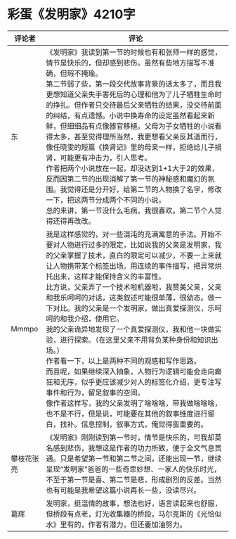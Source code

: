 # 彩蛋《发明家》4210字

评论者 | 评论 |
|---|---|
东|《发明家》我读到第一节的时候也有和张师一样的感觉，情节是快乐的，但却感到悲伤。虽然有些地方描写不准确，但瑕不掩瑜。<br/>第二节弱了些，第一段交代故事背景的话太多了，而且我更想知道父亲失手害死后的心理和他为了儿子牺牲生命时的挣扎。但作者只交待最后父亲牺牲的结果，没交待前面的纠结，有点遗憾。小说中换寿命的设定虽然看起来新鲜，但细细品有点像器官移植。父母为子女牺牲的小说看得太多，甚至觉得理所当然，我更想看父亲反其道而行，像任晓雯的短篇《换肾记》里的母亲一样，拒绝给儿子捐肾，可能更有冲击力，引人思考。<br/>作者把两个小说放在一起，却没达到1+1大于2的效果，反而因第二节的出现消解了第一节的神秘感和魔幻的氛围。我觉得还是分开好，给第二节的人物换了名字，修改一下，把这两节分成两个不同的小说。<br/>总的来讲，第一节没什么毛病，我很喜欢。第二节个人觉得还得再改改。
Mmmpo|我是这样感觉的，对一些混沌的充满寓意的手法。开始不要对人物进行过多的限定，比如说我的父亲是发明家，我的父亲掌握了技术，直白的限定可以减少，不要一上来就让人物携带某个标签出场。用连续的事件描写，把异常烘托出来，这样才能保持含义的丰富性。<br/>比方说，父亲弄了一个技术啦机器啦，我赞美父亲，父亲和我乐呵呵的对话，这类叙述可能很单薄，很幼态。做一下对比。我的父亲是一个发明家，做出真爱探测仪，乐呵呵的和我介绍，使用它。<br/>我的父亲诡异地发现了一个真爱探测仪，我和他一块做实验，进行探索。（在这里父亲不用背负某种身份和知识出场。）<br/>作者看一下，以上是两种不同的观感和写作思路。<br/>而且呢，如果继续深入抽象，人物行为逻辑可能会走向癫狂和无序，似乎更应该减少对人的标签化介绍，更专注写事件和行为，留足叙事的空间。<br/>像作者这样写，我的父亲发明了啥啥啥，带我做啥啥啥，也不是不行，但是说，可能要在其他的叙事维度进行留白，找补。信息控制，叙事方式，俺觉得蛮重要的。
攀枝花张亮|《发明家》刚刚读到第一节时，情节是快乐的，可我却莫名感到悲伤，我想这是作者的功力所致，便于全文气息贯通。只是希望第一节和第二节之间，还能出现一节，继续呈现“发明家”爸爸的一些奇思妙想、一家人的快乐时光，不至于第一节是喜、第二节是悲，形成剧烈的反差。当然也有可能是我希望这篇小说再长一些，没读尽兴。
葛辉|发明家，挺温情的故事，想法也好，语言读起来也舒服，但桥段有点老，灯光收集器的桥段，马尔克斯的《光恰似水》里有的，作者有潜力，但还要加油努力。

